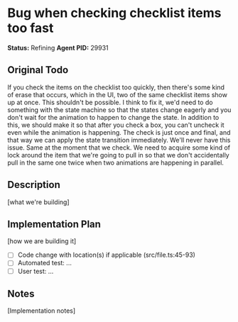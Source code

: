 # Bug when checking checklist items too fast

**Status:** Refining
**Agent PID:** 29931

## Original Todo

If you check the items on the checklist too quickly, then there's some kind of erase that occurs, which in the UI, two of the same checklist items show up at once. This shouldn't be possible. I think to fix it, we'd need to do something with the state machine so that the states change eagerly and you don't wait for the animation to happen to change the state. In addition to this, we should make it so that after you check a box, you can't uncheck it even while the animation is happening. The check is just once and final, and that way we can apply the state transition immediately. We'll never have this issue. Same at the moment that we check. We need to acquire some kind of lock around the item that we're going to pull in so that we don't accidentally pull in the same one twice when two animations are happening in parallel.

## Description

[what we're building]

## Implementation Plan

[how we are building it]

- [ ] Code change with location(s) if applicable (src/file.ts:45-93)
- [ ] Automated test: ...
- [ ] User test: ...

## Notes

[Implementation notes]